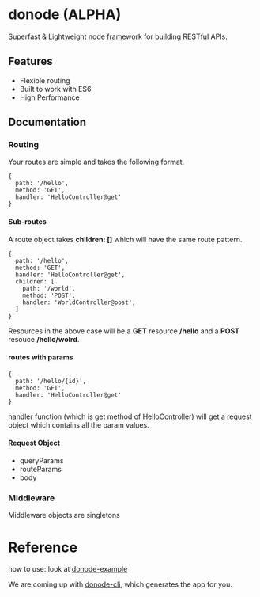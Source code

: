 # donode (ALPHA)

Superfast & Lightweight node framework for building RESTful APIs.

## Features

* Flexible routing
* Built to work with ES6
* High Performance


## Documentation

### Routing

Your routes are simple and takes the following format.

```
{
  path: '/hello',
  method: 'GET',
  handler: 'HelloController@get'
}
```

#### Sub-routes

A route object takes **children: []** which will have the same route pattern.

```
{
  path: '/hello',
  method: 'GET',
  handler: 'HelloController@get',
  children: [
    path: '/world',
    method: 'POST',
    handler: 'WorldController@post',
  ]
}
```

Resources in the above case will be a **GET** resource **/hello** and a **POST** resouce **/hello/wolrd**.

#### routes with params

```
{
  path: '/hello/{id}',
  method: 'GET',
  handler: 'HelloController@get'
}
```

handler function (which is get method of HelloController) will get a request object which contains all the param values.

#### Request Object

* queryParams
* routeParams
* body

### Middleware

Middleware objects are singletons

# Reference

how to use: look at [donode-example](https://github.com/donode/donode-example)

We are coming up with [donode-cli](https://github.com/donode/donode-cli), which generates the app for you.

